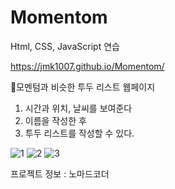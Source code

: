 # Momentom

Html, CSS, JavaScript 연습

 https://jmk1007.github.io/Momentom/
 
 

📑모멘텀과 비슷한 투두 리스트 웹페이지



1. 시간과 위치, 날씨를 보여준다
2. 이름을 작성한 후
3. 투두 리스트를 작성할 수 있다.


![1](https://user-images.githubusercontent.com/67947887/88149135-9ea4ee80-cc3a-11ea-849e-ab14014df6e7.png)
![2](https://user-images.githubusercontent.com/67947887/88149142-a1074880-cc3a-11ea-85c8-d3973291de19.png)
![3](https://user-images.githubusercontent.com/67947887/88149148-a2d10c00-cc3a-11ea-98cb-7b0135129176.png)

프로젝트 정보 : 노마드코더
